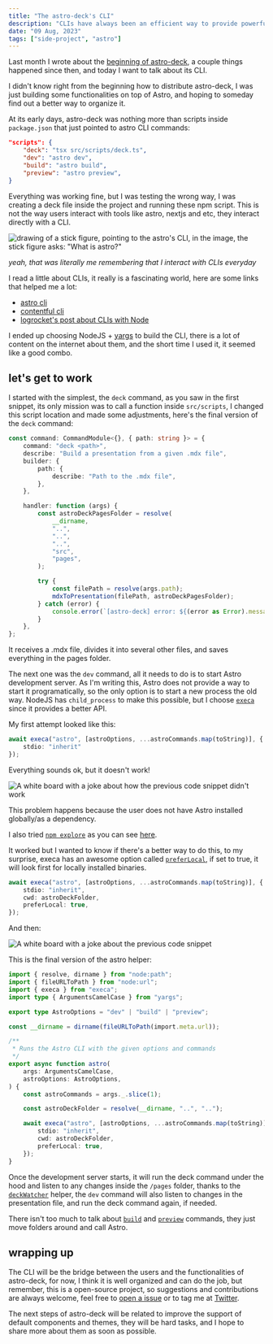 ```yaml
---
title: "The astro-deck's CLI"
description: "CLIs have always been an efficient way to provide powerful functionalitiy."
date: "09 Aug, 2023"
tags: ["side-project", "astro"]
---
```


Last month I wrote about the [beginning of astro-deck](./i-started-astro-deck), a couple things happened since then, and today I want to talk about its CLI.

I didn't know right from the beginning how to distribute astro-deck, I was just building some functionalities on top of Astro, and hoping to someday find out a better way to organize it. 

At its early days, astro-deck was nothing more than scripts inside ``package.json`` that just pointed to astro CLI commands:

```json
"scripts": {
	"deck": "tsx src/scripts/deck.ts",
	"dev": "astro dev",
	"build": "astro build",
	"preview": "astro preview",
}
```

Everything was working fine, but I was testing the wrong way, I was creating a deck file inside the project and running these npm script. This is not the way users interact with tools like astro, nextjs and etc, they interact directly with a CLI.

![drawing of a stick figure, pointing to the astro's CLI, in the image, the stick figure asks: "What is astro?"](https://cdn.discordapp.com/attachments/1048420478685028392/1138972243234390046/realizing.excalidraw.png)

*yeah, that was literally me remembering that I interact with CLIs everyday*

I read a little about CLIs, it really is a fascinating world, here are some links that helped me a lot:

- [astro cli](https://github.com/withastro/astro/tree/25e04a2ecbda7952a68220ce6739ae1c75144858/packages/astro/src/cli)
- [contentful cli](https://github.com/contentful/contentful-cli)
- [logrocket's post about CLIs with Node](https://blog.logrocket.com/building-typescript-cli-node-js-commander/)

I ended up choosing NodeJS + [yargs](yargs.js.org/) to build the CLI, there is a lot of content on the internet about them, and the short time I used it, it seemed like a good combo.
## let's get to work

I started with the simplest, the `deck` command, as you saw in the first snippet, its only mission was to call a function inside `src/scripts`, I changed this script location and made some adjustments, here's the final version of the ``deck`` command:

```ts
const command: CommandModule<{}, { path: string }> = {
	command: "deck <path>",
	describe: "Build a presentation from a given .mdx file",
	builder: {
		path: {
			describe: "Path to the .mdx file",
		},
	},

	handler: function (args) {
		const astroDeckPagesFolder = resolve(
			__dirname,
			"..",
			"..",
			"..",
			"src",
			"pages",
		);

		try {
			const filePath = resolve(args.path);
			mdxToPresentation(filePath, astroDeckPagesFolder);
		} catch (error) {
			console.error(`[astro-deck] error: ${(error as Error).message}`);
		}
	},
};
```

It receives a .mdx file, divides it into several other files, and saves everything in the pages folder.

The next one was the `dev` command, all it needs to do is to start Astro development server. As I'm writing this, Astro does not provide a way to start it programatically, so the only option is to start a new process the old way. NodeJS has `child_process` to make this possible, but I choose [``execa``](https://github.com/sindresorhus/execa) since it provides a better API.

My first attempt looked like this:

```ts
await execa("astro", [astroOptions, ...astroCommands.map(toString)], {
	stdio: "inherit"
});
```

Everything sounds ok, but it doesn't work!

![A white board with a joke about how the previous code snippet didn't work](https://cdn.discordapp.com/attachments/1048420478685028392/1138972288016994424/prefer-local-false.excalidraw.png)

This problem happens because the user does not have Astro installed globally/as a dependency.

I also tried [``npm explore``](https://docs.npmjs.com/cli/v9/commands/npm-explore?v=true) as you can see [here](https://twitter.com/renat0sp/status/1685490115781574656?s=20).

It worked but I wanted to know if there's a better way to do this, to my surprise, execa has an awesome option called [``preferLocal``](https://github.com/sindresorhus/execa#preferlocal), if set to true, it will look first for locally installed binaries.

```ts
await execa("astro", [astroOptions, ...astroCommands.map(toString)], {
	stdio: "inherit",
	cwd: astroDeckFolder,
	preferLocal: true,
});
```

And then:

![A white board with a joke about the previous code snippet](https://cdn.discordapp.com/attachments/1048420478685028392/1138972271441092618/prefer-local-true.excalidraw.png)

This is the final version of the astro helper:

```ts
import { resolve, dirname } from "node:path";
import { fileURLToPath } from "node:url";
import { execa } from "execa";
import type { ArgumentsCamelCase } from "yargs";

export type AstroOptions = "dev" | "build" | "preview";

const __dirname = dirname(fileURLToPath(import.meta.url));

/**
 * Runs the Astro CLI with the given options and commands
 */
export async function astro(
	args: ArgumentsCamelCase,
	astroOptions: AstroOptions,
) {
	const astroCommands = args._.slice(1);

	const astroDeckFolder = resolve(__dirname, "..", "..");

	await execa("astro", [astroOptions, ...astroCommands.map(toString)], {
		stdio: "inherit",
		cwd: astroDeckFolder,
		preferLocal: true,
	});
}
```

Once the development server starts, it will run the deck command under the hood and listen to any changes inside the `/pages` folder, thanks to the [``deckWatcher``](https://github.com/ddanielsantos/astro-deck/blob/9b532b49dd48275a6171968bd123342511051976/src/cli/deck-watcher.ts) helper, the `dev` command will also listen to changes in the presentation file, and run the deck command again, if needed.

There isn't too much to talk about [`build`](https://github.com/ddanielsantos/astro-deck/blob/9b532b49dd48275a6171968bd123342511051976/src/cli/cmd/build.ts) and [`preview`](https://github.com/ddanielsantos/astro-deck/pull/51/files) commands, they just move folders around and call Astro.

## wrapping up

The CLI will be the bridge between the users and the functionalities of astro-deck, for now, I think it is well organized and can do the job, but remember, this is a open-source project, so suggestions and contributions are always welcome, feel free to [open a issue](https://github.com/ddanielsantos/astro-deck) or to tag me at [Twitter](https://twitter.com/renat0sp).

The next steps of astro-deck will be related to improve the support of default components and themes, they will be hard tasks, and I hope to share more about them as soon as possible.